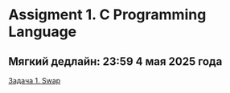 # Assigment 1. C Programming Language
## Мягкий дедлайн: 23:59 4 мая 2025 года

[Задача 1. Swap](01_swap/README.md)